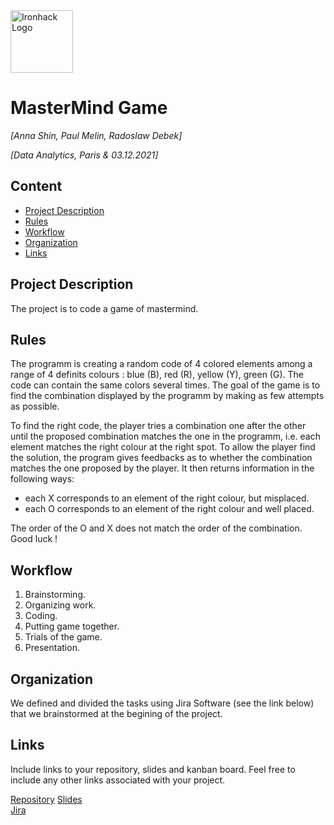 <img src="https://bit.ly/2VnXWr2" alt="Ironhack Logo" width="100"/>

# MasterMind Game
*[Anna Shin, Paul Melin, Radoslaw Debek]*

*[Data Analytics, Paris & 03.12.2021]*

## Content
- [Project Description](#project-description)
- [Rules](#rules)
- [Workflow](#workflow)
- [Organization](#organization)
- [Links](#links)

## Project Description
The project is to code a game of mastermind.

## Rules
The programm is creating a random code of 4 colored elements among a range of 4 definits colours : blue (B), red (R), yellow (Y), green (G).
The code can contain the same colors several times.
The goal of the game is to find the combination displayed by the programm by making as few attempts as possible.

To find the right code, the player tries a combination one after the other until the proposed combination matches the one in the programm, i.e. each element matches the right colour at the right spot. To allow the player find the solution, the program gives feedbacks as to whether the combination matches the one proposed by the player. It then returns information in the following ways:
- each X corresponds to an element of the right colour, but misplaced.
- each O corresponds to an element of the right colour and well placed.

The order of the O and X does not match the order of the combination.
Good luck !

## Workflow
1. Brainstorming.
2. Organizing work.
3. Coding.
4. Putting game together.
5. Trials of the game. 
6. Presentation.

## Organization
We defined and divided the tasks using Jira Software (see the link below) that we brainstormed at the begining of the project.

## Links
Include links to your repository, slides and kanban board. Feel free to include any other links associated with your project.

[Repository](https://github.com/shinanna/MasterMind_Game) 
[Slides](https://docs.google.com/presentation/d/1QL0klNy47-UhiYv4tQwaom0f-TvZ5F_x/edit?usp=sharing&ouid=102785489791173764779&rtpof=true&sd=true)  
[Jira](https://iron-hack.atlassian.net/jira/software/projects/MMM/boards/5)  
